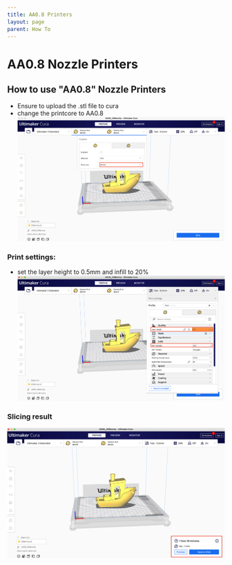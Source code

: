 ```yaml
---
title: AA0.8 Printers
layout: page
parent: How To
---
```


# AA0.8 Nozzle Printers

## How to use "AA0.8" Nozzle Printers

- Ensure to upload the .stl file to cura
- change the printcore to AA0.8
  ![AA08](/assets/images/cura/printcore08.jpg)

### Print settings:

- set the layer height to 0.5mm and infill to 20%
  ![PrintSettings](/assets/images/cura/printsettings.jpg)

### Slicing result

![slicingresult](/assets/images/cura/finalresult.jpg)
